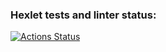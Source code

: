### Hexlet tests and linter status:
[![Actions Status](https://github.com/karanikolov/frontend-project-lvl1/workflows/hexlet-check/badge.svg)](https://github.com/karanikolov/frontend-project-lvl1/actions)